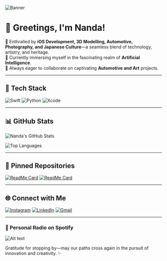 ![Banner](https://github.com/user-attachments/assets/4e3b0a8d-6005-4d19-98dc-526ebaf82399)


# 👋 Greetings, I'm Nanda!  

🔹 Enthralled by **iOS Development, 3D Modelling, Automotive, Photography, and Japanese Culture**—a seamless blend of technology, artistry, and heritage.  
🔹 Currently immersing myself in the fascinating realm of **Artificial Intelligence**.  
🔹 Always eager to collaborate on captivating **Automotive and Art** projects. 

---

## 🔧 Tech Stack

![Swift](https://img.shields.io/badge/Swift-FA7343?style=for-the-badge&logo=swift&logoColor=white)
![Python](https://img.shields.io/badge/Python-3776AB?style=for-the-badge&logo=python&logoColor=white)
![Xcode](https://img.shields.io/badge/Xcode-1575F9?style=for-the-badge&logo=xcode&logoColor=white)

---

## 📊 GitHub Stats

![Nanda's GitHub Stats](https://github-readme-stats.vercel.app/api?username=StelleeBlazer&show_icons=true&theme=tokyonight)

![Top Languages](https://github-readme-stats.vercel.app/api/top-langs/?username=StelleeBlazer&layout=compact&theme=tokyonight)

---

## 📌 Pinned Repositories

[![ReadMe Card](https://github-readme-stats.vercel.app/api/pin/?username=StelleeBlazer&repo=CalculatorIOS&theme=tokyonight)](https://github.com/StelleeBlazer/CalculatorIOS)
[![ReadMe Card](https://github-readme-stats.vercel.app/api/pin/?username=StelleeBlazer&repo=FoodIOS&theme=tokyonight)](https://github.com/StelleeBlazer/FoodIOS)

---

## 🌐 Connect with Me

[![Instagram](https://img.shields.io/badge/Instagram-E4405F?style=for-the-badge&logo=instagram&logoColor=white)](https://instagram.com/nandamitsuketa)
[![LinkedIn](https://img.shields.io/badge/LinkedIn-0077B5?style=for-the-badge&logo=linkedin&logoColor=white)](https://www.linkedin.com/in/muhammad-rahmananda-arief-wibisono-34871433a/)
[![Gmail](https://img.shields.io/badge/Gmail-D14836?style=for-the-badge&logo=gmail&logoColor=white)](mailto:rahmanandarief@gmail.com)

---

### 🎵 Personal Radio on Spotify

![Alt text](https://spotify-recently-played-readme.vercel.app/api?user=huvx2jl41c1rlzg8a9hrey0u4&unique={true|1|on|yes})


Gratitude for stopping by—may our paths cross again in the pursuit of innovation and creativity. ✨

<!---
StelleeBlazer/StelleeBlazer is a ✨ special ✨ repository because its `README.md` (this file) appears on your GitHub profile.
You can click the Preview link to take a look at your changes.
--->

<!-- Refresh GitHub Cache -->

